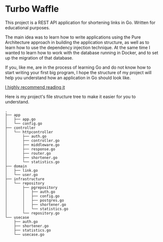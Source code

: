 # Turbo Waffle

This project is a REST API application for shortening links in Go.
Written for educational purposes.

The main idea was to learn how to write applications using the Pure Architecture approach in building the application structure, as well as to learn how to use the dependency injection technique. At the same time I wanted to learn how to work with the database running in Docker, and to set up the migration of that database.

If you, like me, are in the process of learning Go and do not know how to start writing your first big program, I hope the structure of my project will help you understand how an application in Go should look like. 

[I highly recommend reading it](https://github.com/bxcodec/go-clean-arch)

Here is my project's file structure tree to make it easier for you to understand.
```
.
├── app
│   ├── app.go
│   └── config.go
├── controller
│   └── httpcontroller
│       ├── auth.go
│       ├── controller.go
│       ├── middleware.go
│       ├── response.go
│       ├── router.go
│       ├── shortener.go
│       └── statistics.go
├── domain
│   ├── link.go
│   └── user.go
├── infrastructure
│   └── repository
│       ├── pgrepository
│       │   ├── auth.go
│       │   ├── config.go
│       │   ├── postgres.go
│       │   ├── shortener.go
│       │   └── statistics.go
│       └── repository.go
└── usecase
    ├── auth.go
    ├── shortener.go
    ├── statistics.go
    └── usecase.go
```
